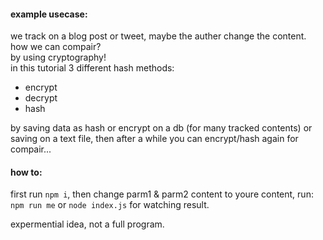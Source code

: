 #### example usecase:
we track on a blog post or tweet, maybe the auther change the content. how we can compair?\
by using cryptography!\
in this tutorial 3 different hash methods:
- encrypt
- decrypt
- hash

by saving data as hash or encrypt on a db (for many tracked contents) or saving on a text file, then after a while you can encrypt/hash again for compair...

#### how to:
first run `npm i`, then change parm1 & parm2 content to youre content, run: `npm run me` or `node index.js` for watching result.

expermential idea, not a full program.
